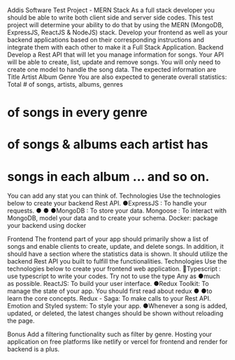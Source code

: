 Addis Software Test Project - MERN Stack
As a full stack developer you should be able to write both client side and server side codes.
This test project will determine your ability to do that by using the MERN (MongoDB,
ExpressJS, ReactJS & NodeJS) stack. Develop your frontend as well as your backend
applications based on their corresponding instructions and integrate them with each other
to make it a Full Stack Application.
Backend
Develop a Rest API that will let you manage information for songs. Your API will be able to
create, list, update and remove songs. You will only need to create one model to handle the
song data. The expected information are
Title
Artist
Album
Genre
You are also expected to generate overall statistics:
Total # of songs, artists, albums, genres
# of songs in every genre
# of songs & albums each artist has
# songs in each album ... and so on.
You can add any stat you can think of.
Technologies
Use the technologies below to create your backend Rest API.
●ExpressJS : To handle your requests.
●
●
●MongoDB : To store your data.
Mongoose : To interact with MongoDB, model your data and to create your schema.
Docker: package your backend using docker

Frontend
The frontend part of your app should primarily show a list of songs and enable clients to
create, update, and delete songs. In addition, it should have a section where the statistics
data is shown. It should utilize the backend Rest API you built to fulfill the functionalities.
Technologies
Use the technologies below to create your frontend web application.
Typescript : use typescript to write your codes. Try not to use the type Any as
●much as possible.
ReactJS: To build your user interface.
●Redux Toolkit: To manage the state of your app. You should first read about redux
●
●to learn the core concepts.
Redux - Saga: To make calls to your Rest API.
Emotion and Styled system: To style your app.
●Whenever a song is added, updated, or deleted, the latest changes should be shown
without reloading the page.

Bonus
Add a filtering functionality such as filter by genre. Hosting your application on free
platforms like netlify or vercel for frontend and render for backend is a plus.

